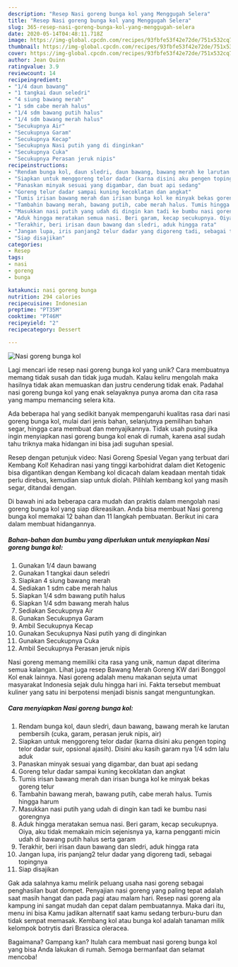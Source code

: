```yaml
---
description: "Resep Nasi goreng bunga kol yang Menggugah Selera"
title: "Resep Nasi goreng bunga kol yang Menggugah Selera"
slug: 365-resep-nasi-goreng-bunga-kol-yang-menggugah-selera
date: 2020-05-14T04:48:11.718Z
image: https://img-global.cpcdn.com/recipes/93fbfe53f42e72de/751x532cq70/nasi-goreng-bunga-kol-foto-resep-utama.jpg
thumbnail: https://img-global.cpcdn.com/recipes/93fbfe53f42e72de/751x532cq70/nasi-goreng-bunga-kol-foto-resep-utama.jpg
cover: https://img-global.cpcdn.com/recipes/93fbfe53f42e72de/751x532cq70/nasi-goreng-bunga-kol-foto-resep-utama.jpg
author: Jean Quinn
ratingvalue: 3.9
reviewcount: 14
recipeingredient:
- "1/4 daun bawang"
- "1 tangkai daun seledri"
- "4 siung bawang merah"
- "1 sdm cabe merah halus"
- "1/4 sdm bawang putih halus"
- "1/4 sdm bawang merah halus"
- "Secukupnya Air"
- "Secukupnya Garam"
- "Secukupnya Kecap"
- "Secukupnya Nasi putih yang di dinginkan"
- "Secukupnya Cuka"
- "Secukupnya Perasan jeruk nipis"
recipeinstructions:
- "Rendam bunga kol, daun sledri, daun bawang, bawang merah ke larutan pembersih (cuka, garam, perasan jeruk nipis, air)"
- "Siapkan untuk menggoreng telor dadar (karna disini aku pengen toping telor dadar suir, opsional ajasih). Disini aku kasih garam nya 1/4 sdm lalu aduk"
- "Panaskan minyak sesuai yang digambar, dan buat api sedang"
- "Goreng telur dadar sampai kuning kecoklatan dan angkat"
- "Tumis irisan bawang merah dan irisan bunga kol ke minyak bekas goreng telur"
- "Tambahin bawang merah, bawang putih, cabe merah halus. Tumis hingga harum"
- "Masukkan nasi putih yang udah di dingin kan tadi ke bumbu nasi gorengnya"
- "Aduk hingga meratakan semua nasi. Beri garam, kecap secukupnya. Oiya, aku tidak memakain micin sejenisnya ya, karna pengganti micin udah di bawang putih halus serta garam"
- "Terakhir, beri irisan daun bawang dan sledri, aduk hingga rata"
- "Jangan lupa, iris panjang2 telur dadar yang digoreng tadi, sebagai topingnya"
- "Siap disajikan"
categories:
- Resep
tags:
- nasi
- goreng
- bunga

katakunci: nasi goreng bunga 
nutrition: 294 calories
recipecuisine: Indonesian
preptime: "PT35M"
cooktime: "PT46M"
recipeyield: "2"
recipecategory: Dessert

---
```



![Nasi goreng bunga kol](https://img-global.cpcdn.com/recipes/93fbfe53f42e72de/751x532cq70/nasi-goreng-bunga-kol-foto-resep-utama.jpg)

Lagi mencari ide resep nasi goreng bunga kol yang unik? Cara membuatnya memang tidak susah dan tidak juga mudah. Kalau keliru mengolah maka hasilnya tidak akan memuaskan dan justru cenderung tidak enak. Padahal nasi goreng bunga kol yang enak selayaknya punya aroma dan cita rasa yang mampu memancing selera kita.

Ada beberapa hal yang sedikit banyak mempengaruhi kualitas rasa dari nasi goreng bunga kol, mulai dari jenis bahan, selanjutnya pemilihan bahan segar, hingga cara membuat dan menyajikannya. Tidak usah pusing jika ingin menyiapkan nasi goreng bunga kol enak di rumah, karena asal sudah tahu triknya maka hidangan ini bisa jadi suguhan spesial.

Resep dengan petunjuk video: Nasi Goreng Spesial Vegan yang terbuat dari Kembang Kol! Kehadiran nasi yang tinggi karbohidrat dalam diet Ketogenic bisa digantikan dengan Kembang kol dicacah dalam keadaan mentah tidak perlu direbus, kemudian siap untuk diolah. Pilihlah kembang kol yang masih segar, ditandai dengan.


Di bawah ini ada beberapa cara mudah dan praktis dalam mengolah nasi goreng bunga kol yang siap dikreasikan. Anda bisa membuat Nasi goreng bunga kol memakai 12 bahan dan 11 langkah pembuatan. Berikut ini cara dalam membuat hidangannya.

<!--inarticleads1-->

##### Bahan-bahan dan bumbu yang diperlukan untuk menyiapkan Nasi goreng bunga kol:

1. Gunakan 1/4 daun bawang
1. Gunakan 1 tangkai daun seledri
1. Siapkan 4 siung bawang merah
1. Sediakan 1 sdm cabe merah halus
1. Siapkan 1/4 sdm bawang putih halus
1. Siapkan 1/4 sdm bawang merah halus
1. Sediakan Secukupnya Air
1. Gunakan Secukupnya Garam
1. Ambil Secukupnya Kecap
1. Gunakan Secukupnya Nasi putih yang di dinginkan
1. Gunakan Secukupnya Cuka
1. Ambil Secukupnya Perasan jeruk nipis


Nasi goreng memang memiliki cita rasa yang unik, namun dapat diterima semua kalangan. Lihat juga resep Bawang Merah Goreng KW dari Bonggol Kol enak lainnya. Nasi goreng adalah menu makanan sejuta umat masyarakat Indonesia sejak dulu hingga hari ini. Fakta tersebut membuat kuliner yang satu ini berpotensi menjadi bisnis sangat menguntungkan. 

<!--inarticleads2-->

##### Cara menyiapkan Nasi goreng bunga kol:

1. Rendam bunga kol, daun sledri, daun bawang, bawang merah ke larutan pembersih (cuka, garam, perasan jeruk nipis, air)
1. Siapkan untuk menggoreng telor dadar (karna disini aku pengen toping telor dadar suir, opsional ajasih). Disini aku kasih garam nya 1/4 sdm lalu aduk
1. Panaskan minyak sesuai yang digambar, dan buat api sedang
1. Goreng telur dadar sampai kuning kecoklatan dan angkat
1. Tumis irisan bawang merah dan irisan bunga kol ke minyak bekas goreng telur
1. Tambahin bawang merah, bawang putih, cabe merah halus. Tumis hingga harum
1. Masukkan nasi putih yang udah di dingin kan tadi ke bumbu nasi gorengnya
1. Aduk hingga meratakan semua nasi. Beri garam, kecap secukupnya. Oiya, aku tidak memakain micin sejenisnya ya, karna pengganti micin udah di bawang putih halus serta garam
1. Terakhir, beri irisan daun bawang dan sledri, aduk hingga rata
1. Jangan lupa, iris panjang2 telur dadar yang digoreng tadi, sebagai topingnya
1. Siap disajikan


Gak ada salahnya kamu melirik peluang usaha nasi goreng sebagai penghasilan buat dompet. Penyajian nasi goreng yang paling tepat adalah saat masih hangat dan pada pagi atau malam hari. Resep nasi goreng ala kampung ini sangat mudah dan cepat dalam pembuatannya. Maka dari itu, menu ini bisa Kamu jadikan alternatif saat kamu sedang terburu-buru dan tidak sempat memasak. Kembang kol atau bunga kol adalah tanaman milik kelompok botrytis dari Brassica oleracea. 

Bagaimana? Gampang kan? Itulah cara membuat nasi goreng bunga kol yang bisa Anda lakukan di rumah. Semoga bermanfaat dan selamat mencoba!
